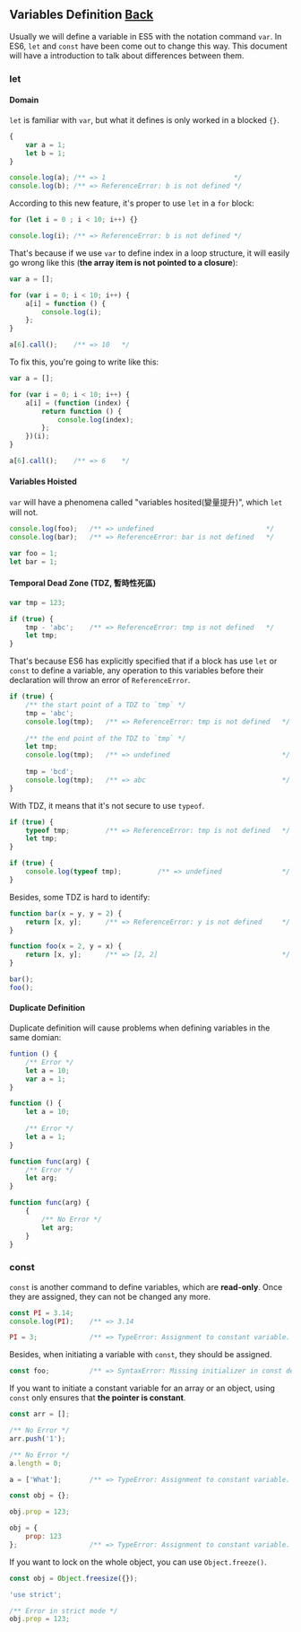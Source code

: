 ## Variables Definition [Back](./../es6.md)

Usually we will define a variable in ES5 with the notation command `var`. In ES6, `let` and `const` have been come out to change this way. This document will have a introduction to talk about differences between them.

### let

#### Domain

`let` is familiar with `var`, but what it defines is only worked in a blocked `{}`.

```js
{
    var a = 1;
    let b = 1;
}

console.log(a); /** => 1                                */
console.log(b); /** => ReferenceError: b is not defined */
```

According to this new feature, it's proper to use `let` in a `for` block:

```js
for (let i = 0 ; i < 10; i++) {}

console.log(i); /** => ReferenceError: b is not defined */
```

That's because if we use `var` to define index in a loop structure, it will easily go wrong like this (**the array item is not pointed to a closure**):

```js
var a = [];

for (var i = 0; i < 10; i++) {
    a[i] = function () {
        console.log(i);
    };
}

a[6].call();    /** => 10   */
```

To fix this, you're going to write like this:

```js
var a = [];

for (var i = 0; i < 10; i++) {
    a[i] = (function (index) {
        return function () {
            console.log(index);
        };
    })(i);
}

a[6].call();    /** => 6    */
```

#### Variables Hoisted

`var` will have a phenomena called "variables hosited(變量提升)", which `let` will not.

```js
console.log(foo);   /** => undefined                            */
console.log(bar);   /** => ReferenceError: bar is not defined   */

var foo = 1;
let bar = 1;
```

#### Temporal Dead Zone (TDZ, 暫時性死區)

```js
var tmp = 123;

if (true) {
    tmp - 'abc';    /** => ReferenceError: tmp is not defined   */
    let tmp;
}
```

That's because ES6 has explicitly specified that if a block has use `let` or `const` to define a variable, any operation to this variables before their declaration will throw an error of `ReferenceError`.

```js
if (true) {
    /** the start point of a TDZ to `tmp` */
    tmp = 'abc';
    console.log(tmp);   /** => ReferenceError: tmp is not defined   */
    
    /** the end point of the TDZ to `tmp` */
    let tmp;
    console.log(tmp);   /** => undefined                            */
    
    tmp = 'bcd';
    console.log(tmp);   /** => abc                                  */
}
```

With TDZ, it means that it's not secure to use `typeof`.

```js
if (true) {
    typeof tmp;         /** => ReferenceError: tmp is not defined   */
    let tmp;
}

if (true) {
    console.log(typeof tmp);         /** => undefined               */
}
```

Besides, some TDZ is hard to identify:

```js
function bar(x = y, y = 2) {
    return [x, y];      /** => ReferenceError: y is not defined     */
}

function foo(x = 2, y = x) {
    return [x, y];      /** => [2, 2]                               */
}

bar();
foo();
```

#### Duplicate Definition

Duplicate definition will cause problems when defining variables in the same domian:

```js
funtion () {
    /** Error */
    let a = 10;
    var a = 1;
}

function () {
    let a = 10;
    
    /** Error */
    let a = 1;
}

function func(arg) {
    /** Error */
    let arg;
}

function func(arg) {
    {
        /** No Error */
        let arg;
    }
}
```

### const

`const` is another command to define variables, which are **read-only**. Once they are assigned, they can not be changed any more.

```js
const PI = 3.14;
console.log(PI);    /** => 3.14                                                     */

PI = 3;             /** => TypeError: Assignment to constant variable.              */
```

Besides, when initiating a variable with `const`, they should be assigned.

```js
const foo;          /** => SyntaxError: Missing initializer in const declaration    */
```

If you want to initiate a constant variable for an array or an object, using `const` only ensures that **the pointer is constant**.

```js
const arr = [];

/** No Error */
arr.push('1');

/** No Error */
a.length = 0;

a = ['What'];       /** => TypeError: Assignment to constant variable.              */

const obj = {};

obj.prop = 123;

obj = {
    prop: 123
};                  /** => TypeError: Assignment to constant variable.              */
```

If you want to lock on the whole object, you can use `Object.freeze()`.

```js
const obj = Object.freesize({});

'use strict';

/** Error in strict mode */
obj.prop = 123;
```



